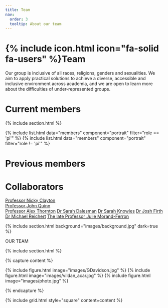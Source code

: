 ```yaml
---
title: Team
nav:
  order: 3
  tooltip: About our team
---
```


# {% include icon.html icon="fa-solid fa-users" %}Team

Our group is inclusive of all races, religions, genders and sexualities. We aim to apply practical solutions to achieve a diverse, accessible and inclusive environment across academia, and we are open to learn more about the difficulties of under-represented groups.

# Current members

{% include section.html %}

{% include list.html data="members" component="portrait" filter="role == 'pi'" %}
{% include list.html data="members" component="portrait" filter="role != 'pi'" %}

# Previous members

# Collaborators

[Professor Nicky Clayton](https://www.nickyclayton.com/)  
[Professor John Quinn](https://www.ucc.ie/en/zooresearch/ucc-zoo-research-people/professorjohnquinn/)  
[Professor Alex Thornton](https://www.wildcognitionresearch.com/people)
[Dr Sarah Dalesman](https://www.aber.ac.uk/en/ibers/staff-profiles/listing/profile/sad31/)
[Dr Sarah Knowles](https://www.knowleslab.com/)
[Dr Josh Firth](https://www.firthnetwork.com/)
[Dr Michael Reichert](https://reichertlab.com/)
[The late Professor Julie Morand-Ferron](https://www.facetsjournal.com/doi/full/10.1139/facets-2023-0190)

{% include section.html background="images/background.jpg" dark=true %}

OUR TEAM

{% include section.html %}

{% capture content %}

{% include figure.html image="images/GDavidson.jpg" %}
{% include figure.html image="images/vildan_acar.jpg" %}
{% include figure.html image="images/photo.jpg" %}

{% endcapture %}

{% include grid.html style="square" content=content %}
